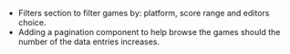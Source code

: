 - Filters section to filter games by: platform, score range and editors choice.
- Adding a pagination component to help browse the games should the number of the data entries increases.

